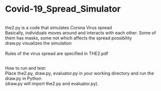 # Covid-19_Spread_Simulator
<br />the2.py is a code that simulates Corona Virus spread
<br />Basically, individuals moves around and interacts with each other. Some of them has masks, some not which affects the spread possibility
<br />draw.py visualizes the simulation  
<br />Rules of the virus spread are specified in THE2.pdf

<br />How to run and test:
<br />Place the2.py, draw.py, evaluator.py in your working directory and run the draw.py in Python
<br />(draw.py will import the2.py and evaluator.py).
